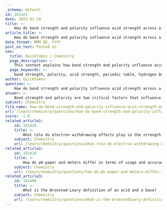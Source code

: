 ```yaml
---
_schema: default
id: 181421
date: 2025-02-19
title: >-
    How do bond strength and polarity influence acid strength across a period and down a group?
article_title: >-
    How do bond strength and polarity influence acid strength across a period and down a group?
date_format: MMM DD, YYYY
post_on_text: Posted on
seo:
  title: QuickTakes | Chemistry
  page_description: >-
    This content explains how bond strength and polarity influence acid strength across a period and down a group in the periodic table, focusing on the trends and relationships involved.
  page_keywords: >-
    bond strength, polarity, acid strength, periodic table, hydrogen bond, electronegativity, acid-base theory, trends, group, period, dissociation, hydrohalic acids, HI, HCl, HF, HBr, hydrogen ion, chemical behavior
author: QuickTakes
question: >-
    How do bond strength and polarity influence acid strength across a period and down a group?
answer: >-
    Bond strength and polarity are two critical factors that influence acid strength in the context of acid-base theory, particularly when examining trends across a period and down a group in the periodic table.\n\n### Bond Strength\n- **Definition**: Bond strength refers to the energy required to break a bond between atoms. In the case of acids, it specifically pertains to the bond between hydrogen and the other element in the acid.\n- **Trend Down a Group**: As you move down a group in the periodic table, the bond strength between hydrogen and the other element generally decreases. This is due to the increasing atomic size and the longer bond lengths, which weaken the bond. For example, the bond strengths of hydrogen halides decrease in the order H–F > H–Cl > H–Br > H–I. Consequently, the acid strength increases down the group, as seen with hydrofluoric acid (HF) being weaker than hydroiodic acid (HI). The weaker bond allows for easier dissociation of the hydrogen ion (H⁺), enhancing the acid's strength.\n\n### Polarity\n- **Definition**: Polarity refers to the distribution of electrical charge across a bond. A more polar bond has a greater difference in electronegativity between the bonded atoms, leading to a partial positive charge on one atom and a partial negative charge on the other.\n- **Trend Across a Period**: As you move across a period from left to right, the electronegativity of the elements generally increases. This results in increased bond polarity for acids formed with hydrogen. For instance, the bond in HCl is more polar than in H–F due to the higher electronegativity of chlorine compared to fluorine. Increased polarity stabilizes the dissociated ion (H⁺), thereby enhancing the acid strength. Thus, acids like HCl are stronger than HF.\n\n### Summary of Trends\n- **Down a Group**: Acid strength increases due to decreasing bond strength, which facilitates the dissociation of H⁺. For example, HI is a stronger acid than HF.\n- **Across a Period**: Acid strength increases due to increasing bond polarity, which stabilizes the dissociated ion. For example, HCl is a stronger acid than HF.\n\n### Conclusion\nBoth bond strength and polarity are essential in determining acid strength. The interplay between these factors explains the observed trends in acid strength across periods and down groups in the periodic table. Understanding these relationships is crucial for predicting the behavior of acids in various chemical contexts.
subject: Chemistry
file_name: how-do-bond-strength-and-polarity-influence-acid-strength-across-a-period-and-down-a-group.md
url: /learn/chemistry/questions/how-do-bond-strength-and-polarity-influence-acid-strength-across-a-period-and-down-a-group
score: -1.0
related_article1:
    id: 181426
    title: >-
        What role do electron withdrawing effects play in the strength of oxyacids?
    subject: Chemistry
    url: /learn/chemistry/questions/what-role-do-electron-withdrawing-effects-play-in-the-strength-of-oxyacids
related_article2:
    id: 181418
    title: >-
        How do pH paper and meters differ in terms of usage and accuracy?
    subject: Chemistry
    url: /learn/chemistry/questions/how-do-ph-paper-and-meters-differ-in-terms-of-usage-and-accuracy
related_article3:
    id: 181409
    title: >-
        What is the Bronsted-Lowry definition of an acid and a base?
    subject: Chemistry
    url: /learn/chemistry/questions/what-is-the-bronstedlowry-definition-of-an-acid-and-a-base
---
```


&nbsp;